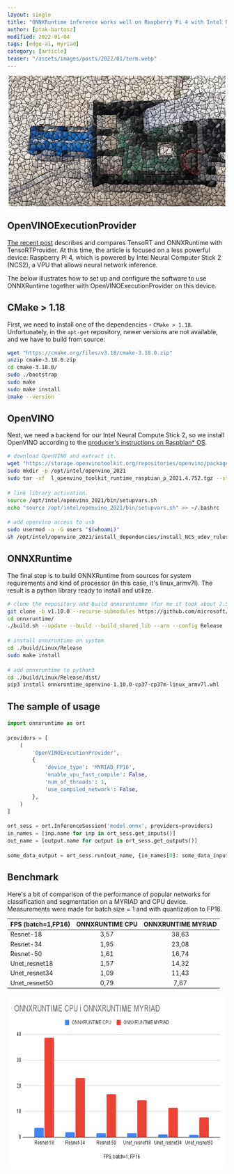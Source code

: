```yaml
---
layout: single
title: "ONNXRuntime inference works well on Raspberry Pi 4 with Intel NCS2: step by step setup with OpenVINO Execution Provider"
author: [ptak-bartosz]
modified: 2022-01-04
tags: [edge-ai, myriad]
category: [article]
teaser: "/assets/images/posts/2022/01/term.webp"
---
```


<p align="center">
    <img src="/assets/images/posts/2022/01/rasp-head.webp" height="300px" />
</p>

## OpenVINOExecutionProvider

[The recent post](../jetson-onnxruntime-tensorrt/) describes and compares TensoRT and ONNXRuntime with TensoRTProvider. At this time, the article is focused on a less powerful device: Raspberry Pi 4, which is powered by Intel Neural Computer Stick 2 (NCS2), a VPU that allows neural network inference.

The below illustrates how to set up and configure the software to use ONNXRuntime together with OpenVINOExecutionProvider on this device.

## CMake > 1.18

First, we need to install one of the dependencies - `CMake > 1.18`. Unfortunately, in the `apt-get` repository, newer versions are not available, and we have to build from source:

```bash
wget "https://cmake.org/files/v3.18/cmake-3.18.0.zip"
unzip cmake-3.18.0.zip
cd cmake-3.18.0/
sudo ./bootstrap
sudo make
sudo make install
cmake --version
```

## OpenVINO

Next, we need a backend for our Intel Neural Compute Stick 2, so we install OpenVINO according to the [producer's instructions on Raspbian* OS](https://docs.openvino.ai/latest/openvino_docs_install_guides_installing_openvino_raspbian.html#install-the-openvino-toolkit-for-raspbian-os-package).

```bash
# download OpenVINO and extract it.
wget "https://storage.openvinotoolkit.org/repositories/openvino/packages/2021.4.2/l_openvino_toolkit_runtime_raspbian_p_2021.4.752.tgz"
sudo mkdir -p /opt/intel/openvino_2021
sudo tar -xf  l_openvino_toolkit_runtime_raspbian_p_2021.4.752.tgz --strip 1 -C /opt/intel/openvino_2021

# link library activation.
source /opt/intel/openvino_2021/bin/setupvars.sh
echo "source /opt/intel/openvino_2021/bin/setupvars.sh" >> ~/.bashrc

# add openvino access to usb
sudo usermod -a -G users "$(whoami)"
sh /opt/intel/openvino_2021/install_dependencies/install_NCS_udev_rules.sh
```

## ONNXRuntime

The final step is to build ONNXRuntime from sources for system requirements and kind of processor (in this case, it's linux_armv7l). The result is a python library ready to install and utilize.

```bash
# clone the repository and build onnxruntimme (for me it took about 2.5 hours)
git clone -b v1.10.0 --recurse-submodules https://github.com/microsoft/onnxruntime.git
cd onnxruntime/
./build.sh --update --build --build_shared_lib --arm --config Release --use_openmp --use_openvino MYRIAD_FP16 --parallel --enable_pybind --build_wheel  --cmake_extra_defines CMAKE_INSTALL_PREFIX=/usr

# install onnxruntime on system
cd ./build/Linux/Release
sudo make install

# add onnxruntime to python3
cd ./build/Linux/Release/dist/
pip3 install onnxruntime_openvino-1.10.0-cp37-cp37m-linux_armv7l.whl
```

## The sample of usage

```python
import onnxruntime as ort

providers = [
    (
        'OpenVINOExecutionProvider',
        {
            'device_type': 'MYRIAD_FP16',
            'enable_vpu_fast_compile': False,
            'num_of_threads': 1,
            'use_compiled_network': False,
        },
    )
]

ort_sess = ort.InferenceSession('model.onnx', providers=providers)
in_names = [inp.name for inp in ort_sess.get_inputs()]
out_name = [output.name for output in ort_sess.get_outputs()]

some_data_output = ort_sess.run(out_name, {in_names[0]: some_data_input})
```

## Benchmark

Here's a bit of comparison of the performance of popular networks for classification and segmentation on a MYRIAD and CPU device. Measurements were made for batch size = 1 and with quantization to FP16.

| FPS (batch=1,FP16) 	| ONNXRUNTIME CPU 	| ONNXRUNTIME MYRIAD 	|
|--------------------	|:---------------:	|:------------------:	|
| Resnet-18          	|       3,57      	|        38,63       	|
| Resnet-34          	|       1,95      	|        23,08       	|
| Resnet-50          	|       1,61      	|        16,74       	|
| Unet_resnet18      	|       1,57      	|        14,32       	|
| Unet_resnet34      	|       1,09      	|        11,43       	|
| Unet_resnet50      	|       0,79      	|        7,67        	|

<img src="/assets/images/posts/2022/01/rasp.webp" height="400px" />
